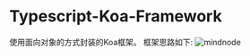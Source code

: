 # Typescript-Koa-Framework
使用面向对象的方式封装的Koa框架。
框架思路如下:
![mindnode](http://m.qpic.cn/psb?/V10ZHE9M4DB6nN/ZLZji1Q9YJ4i4c9j1vIX4oAR28MrDdJauiefeNDAuVc!/b/dAgBAAAAAAAA&bo=ZQQ4BKUEdQQDCaE!&rf=viewer_4)